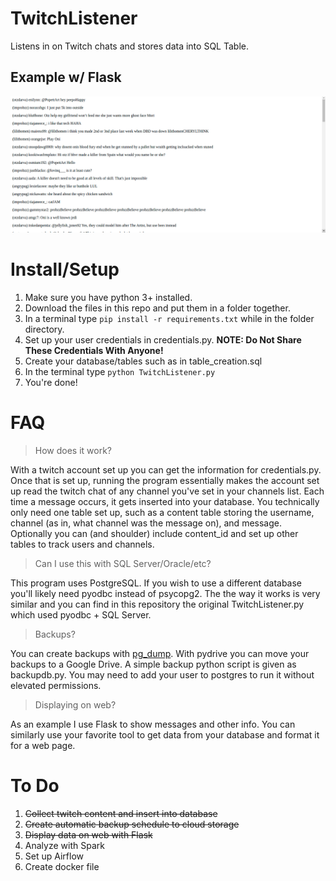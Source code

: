 # TwitchListener
Listens in on Twitch chats and stores data into SQL Table. 

## Example w/ Flask
![Basic Example](https://github.com/Poxxy/TwitchListener/blob/main/example1.png?raw=true)

# Install/Setup

1. Make sure you have python 3+ installed.
2. Download the files in this repo and put them in a folder together.
3. In a terminal type ``pip install -r requirements.txt`` while in the folder directory.
4. Set up your user credentials in credentials.py. **NOTE: Do Not Share These Credentials With Anyone!**
5. Create your database/tables such as in table_creation.sql
6. In the terminal type `python TwitchListener.py`
7. You're done!

# FAQ

> How does it work? 

With a twitch account set up you can get the information for credentials.py. Once that is set up, running the program essentially makes the account set up read the twitch chat of any channel you've set in your channels list. Each time a message occurs, it gets inserted into your database. You technically only need one table set up, such as a content table storing the username, channel (as in, what channel was the message on), and message. Optionally you can (and shoulder) include content_id and set up other tables to track users and channels. 

> Can I use this with SQL Server/Oracle/etc?

This program uses PostgreSQL. If you wish to use a different database you'll likely need pyodbc instead of psycopg2. The the way it works is very similar and you can find in this repository the original TwitchListener.py which used pyodbc + SQL Server. 

> Backups?

You can create backups with [pg_dump](https://www.postgresql.org/docs/9.1/backup-dump.html). With pydrive you can move your backups to a Google Drive. A simple backup python script is given as backupdb.py. You may need to add your user to postgres to run it without elevated permissions.

> Displaying on web?

As an example I use Flask to show messages and other info. You can similarly use your favorite tool to get data from your database and format it for a web page.

# To Do

1. ~~Collect twitch content and insert into database~~
2. ~~Create automatic backup schedule to cloud storage~~
3. ~~Display data on web with Flask~~
4. Analyze with Spark
5. Set up Airflow
6. Create docker file

